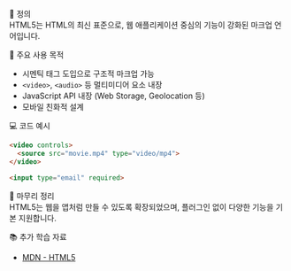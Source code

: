 📘 정의  
HTML5는 HTML의 최신 표준으로, 웹 애플리케이션 중심의 기능이 강화된 마크업 언어입니다.

🎯 주요 사용 목적  
- 시멘틱 태그 도입으로 구조적 마크업 가능  
- `<video>`, `<audio>` 등 멀티미디어 요소 내장  
- JavaScript API 내장 (Web Storage, Geolocation 등)  
- 모바일 친화적 설계

💻 코드 예시  
```html
<video controls>
  <source src="movie.mp4" type="video/mp4">
</video>

<input type="email" required>
```

🧩 마무리 정리  
HTML5는 웹을 앱처럼 만들 수 있도록 확장되었으며, 플러그인 없이 다양한 기능을 기본 지원합니다.

📚 추가 학습 자료  
- [MDN - HTML5](https://developer.mozilla.org/ko/docs/Web/Guide/HTML/HTML5)
